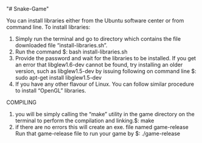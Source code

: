 "# Snake-Game" 

You can install libraries either from the Ubuntu software center or from command line.
To install libraries:
  1. Simply run the terminal and go to directory which contains the file downloaded file
    “install-libraries.sh”.
  2. Run the command $: bash install-libraries.sh
  3. Provide the password and wait for the libraries to be installed. If you get an error that
     libglew1.6-dev cannot be found, try installing an older version, such as libglew1.5-dev by
     issuing following on command line $: sudo apt-get install libglew1.5-dev
  4. If you have any other flavour of Linux. You can follow similar procedure to install
     “OpenGL” libraries.

COMPILING
1. you will be simply calling the “make” utility in the game directory on the terminal to perform the 
   compilation and linking.$: make
2. if there are no errors this will create an exe. file named game-release Run 
   that game-release file to run your game by $: ./game-release
